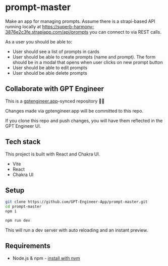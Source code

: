 # prompt-master

Make an app for managing prompts. Assume there is a strapi-based API running locally at https://superb-harmony-3876e2c3fe.strapiapp.com/api/prompts you can connect to via REST calls.

As a user you should be able to: 
- User should see a list of prompts in cards
- User should be able to create prompts (name and prompt). The form should be in a modal that opens when user clicks on new prompt button
- User should be able to edit prompts
- User should be able delete prompts

## Collaborate with GPT Engineer

This is a [gptengineer.app](https://gptengineer.app)-synced repository 🌟🤖

Changes made via gptengineer.app will be committed to this repo.

If you clone this repo and push changes, you will have them reflected in the GPT Engineer UI.

## Tech stack

This project is built with React and Chakra UI.

- Vite
- React
- Chakra UI

## Setup

```sh
git clone https://github.com/GPT-Engineer-App/prompt-master.git
cd prompt-master
npm i
```

```sh
npm run dev
```

This will run a dev server with auto reloading and an instant preview.

## Requirements

- Node.js & npm - [install with nvm](https://github.com/nvm-sh/nvm#installing-and-updating)
